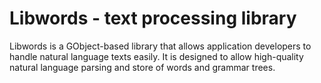 # Libwords - text processing library

Libwords is a GObject-based library that allows application developers to handle
natural language texts easily. It is designed to allow high-quality natural
language parsing and store of words and grammar trees.
